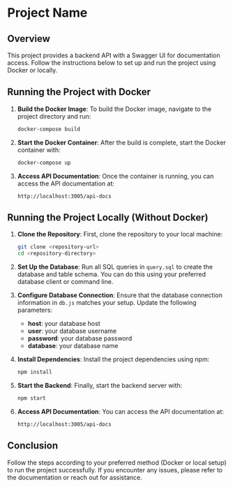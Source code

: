 # Project Name

## Overview

This project provides a backend API with a Swagger UI for documentation access. Follow the instructions below to set up and run the project using Docker or locally.

## Running the Project with Docker

1. **Build the Docker Image**:
   To build the Docker image, navigate to the project directory and run:
   ```bash
   docker-compose build
   ```

2. **Start the Docker Container**:
   After the build is complete, start the Docker container with:
   ```bash
   docker-compose up
   ```

3. **Access API Documentation**:
   Once the container is running, you can access the API documentation at:
   ```
   http://localhost:3005/api-docs
   ```

## Running the Project Locally (Without Docker)

1. **Clone the Repository**:
   First, clone the repository to your local machine:
   ```bash
   git clone <repository-url>
   cd <repository-directory>
   ```

2. **Set Up the Database**:
   Run all SQL queries in `query.sql` to create the database and table schema. You can do this using your preferred database client or command line.

3. **Configure Database Connection**:
   Ensure that the database connection information in `db.js` matches your setup. Update the following parameters:
   - **host**: your database host
   - **user**: your database username
   - **password**: your database password
   - **database**: your database name

4. **Install Dependencies**:
   Install the project dependencies using npm:
   ```bash
   npm install
   ```

5. **Start the Backend**:
   Finally, start the backend server with:
   ```bash
   npm start
   ```

6. **Access API Documentation**:
   You can access the API documentation at:
   ```
   http://localhost:3005/api-docs
   ```

## Conclusion

Follow the steps according to your preferred method (Docker or local setup) to run the project successfully. If you encounter any issues, please refer to the documentation or reach out for assistance.

